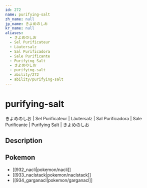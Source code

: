 ```yaml
---
id: 272
name: purifying-salt
zh_name: null
jp_name: きよめのしお
kr_name: null
aliases:
  - きよめのしお
  - Sel Purificateur
  - Läutersalz
  - Sal Purificadora
  - Sale Purificante
  - Purifying Salt
  - きよめのしお
  - purifying-salt
  - ability/272
  - ability/purifying-salt
---
```

# purifying-salt

きよめのしお | Sel Purificateur | Läutersalz | Sal Purificadora | Sale Purificante | Purifying Salt | きよめのしお

## Description



## Pokemon

- [[932_nacli|pokemon/nacli]]
- [[933_naclstack|pokemon/naclstack]]
- [[934_garganacl|pokemon/garganacl]]

